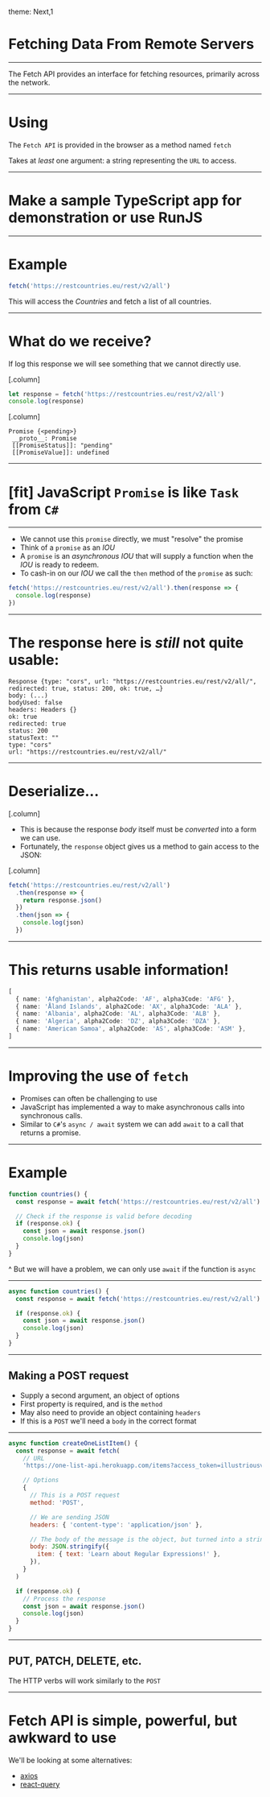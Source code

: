 theme: Next,1

# Fetching Data From Remote Servers

---

The Fetch API provides an interface for fetching resources, primarily across the network.

---

# Using

The `Fetch API` is provided in the browser as a method named `fetch`

Takes at _least_ one argument: a string representing the `URL` to access.

---

# Make a sample TypeScript app for demonstration or use RunJS

---

# Example

```javascript
fetch('https://restcountries.eu/rest/v2/all')
```

This will access the _Countries_ and fetch a list of all countries.

---

# What do we receive?

If log this response we will see something that we cannot directly use.

[.column]

```javascript
let response = fetch('https://restcountries.eu/rest/v2/all')
console.log(response)
```

[.column]

```
Promise {<pending>}
 __proto__: Promise
 [[PromiseStatus]]: "pending"
 [[PromiseValue]]: undefined
```

---

# [fit] JavaScript `Promise` is like `Task` from `C#`

---

- We cannot use this `promise` directly, we must "resolve" the promise
- Think of a `promise` as an _IOU_
- A `promise` is an _asynchronous_ _IOU_ that will supply a function when the _IOU_ is ready to redeem.
- To cash-in on our _IOU_ we call the `then` method of the `promise` as such:

```javascript
fetch('https://restcountries.eu/rest/v2/all').then(response => {
  console.log(response)
})
```

---

# The response here is _still_ not quite usable:

```
Response {type: "cors", url: "https://restcountries.eu/rest/v2/all/", redirected: true, status: 200, ok: true, …}
body: (...)
bodyUsed: false
headers: Headers {}
ok: true
redirected: true
status: 200
statusText: ""
type: "cors"
url: "https://restcountries.eu/rest/v2/all/"
```

---

# Deserialize...

[.column]

- This is because the response _body_ itself must be _converted_ into a form we can use.
- Fortunately, the `response` object gives us a method to gain access to the JSON:

[.column]

```javascript
fetch('https://restcountries.eu/rest/v2/all')
  .then(response => {
    return response.json()
  })
  .then(json => {
    console.log(json)
  })
```

---

# This returns usable information!

<!-- prettier-ignore -->
```typescript
[
  { name: 'Afghanistan', alpha2Code: 'AF', alpha3Code: 'AFG' },
  { name: 'Åland Islands', alpha2Code: 'AX', alpha3Code: 'ALA' },
  { name: 'Albania', alpha2Code: 'AL', alpha3Code: 'ALB' },
  { name: 'Algeria', alpha2Code: 'DZ', alpha3Code: 'DZA' },
  { name: 'American Samoa', alpha2Code: 'AS', alpha3Code: 'ASM' },
]
```

---

# Improving the use of `fetch`

- Promises can often be challenging to use
- JavaScript has implemented a way to make asynchronous calls into synchronous calls.
- Similar to `C#`'s `async / await` system we can add `await` to a call that returns a promise.

---

# Example

```javascript
function countries() {
  const response = await fetch('https://restcountries.eu/rest/v2/all')

  // Check if the response is valid before decoding
  if (response.ok) {
    const json = await response.json()
    console.log(json)
  }
}
```

^ But we will have a problem, we can only use `await` if the function is `async`

---

```javascript
async function countries() {
  const response = await fetch('https://restcountries.eu/rest/v2/all')

  if (response.ok) {
    const json = await response.json()
    console.log(json)
  }
}
```

---

## Making a POST request

- Supply a second argument, an object of options
- First property is required, and is the `method`
- May also need to provide an object containing `headers`
- If this is a `POST` we'll need a `body` in the correct format

---

```javascript
async function createOneListItem() {
  const response = await fetch(
    // URL
    'https://one-list-api.herokuapp.com/items?access_token=illustriousvoyage',

    // Options
    {
      // This is a POST request
      method: 'POST',

      // We are sending JSON
      headers: { 'content-type': 'application/json' },

      // The body of the message is the object, but turned into a string in JSON format
      body: JSON.stringify({
        item: { text: 'Learn about Regular Expressions!' },
      }),
    }
  )

  if (response.ok) {
    // Process the response
    const json = await response.json()
    console.log(json)
  }
}
```

---

## PUT, PATCH, DELETE, etc.

The HTTP verbs will work similarly to the `POST`

---

# Fetch API is simple, powerful, but awkward to use

We'll be looking at some alternatives:

- [axios](https://github.com/axios/axios)
- [react-query](https://react-query.tanstack.com/)
